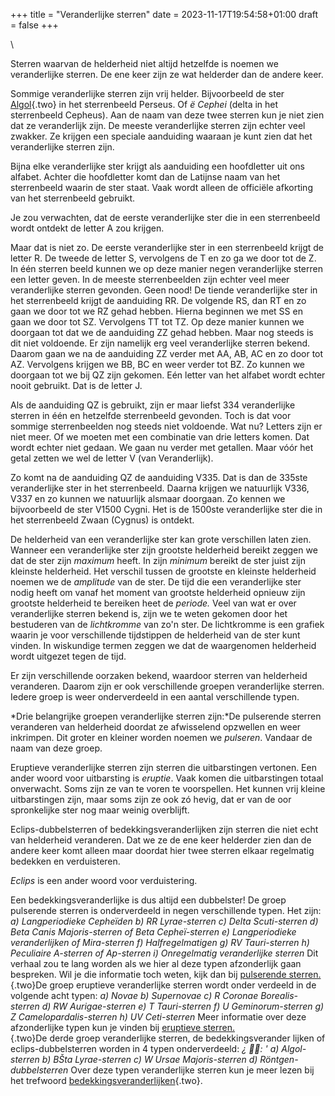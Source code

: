 +++
title = "Veranderlijke sterren"
date = 2023-11-17T19:54:58+01:00
draft = false
+++

\

Sterren waarvan de helderheid niet altijd hetzelfde is noemen we
veranderlijke sterren. De ene keer zijn ze wat helderder dan de andere
keer.

Sommige veranderlijke sterren zijn vrij helder. Bijvoorbeeld de ster
[Algol](algol.html){.two} in het sterrenbeeld Perseus. Of *ë Cephei*
(delta in het sterrenbeeld Cepheus). Aan de naam van deze twee sterren
kun je niet zien dat ze veranderlijk zijn. De meeste veranderlijke
sterren zijn echter veel zwakker. Ze krijgen een speciale aanduiding
waaraan je kunt zien dat het veranderlijke sterren zijn.

Bijna elke veranderlijke ster krijgt als aanduiding een hoofdletter uit
ons alfabet. Achter die hoofdletter komt dan de Latijnse naam van het
sterrenbeeld waarin de ster staat. Vaak wordt alleen de officiële
afkorting van het sterrenbeeld gebruikt.

Je zou verwachten, dat de eerste veranderlijke ster die in een
sterrenbeeld wordt ontdekt de letter A zou krijgen.

Maar dat is niet zo. De eerste veranderlijke ster in een sterrenbeeld
krijgt de letter R. De tweede de letter S, vervolgens de T en zo ga we
door tot de Z. In één sterren beeld kunnen we op deze manier negen
veranderlijke sterren een letter geven. In de meeste sterrenbeelden zijn
echter veel meer veranderlijke sterren gevonden. Geen nood! De tiende
veranderlijke ster in het sterrenbeeld krijgt de aanduiding RR. De
volgende RS, dan RT en zo gaan we door tot we RZ gehad hebben. Hierna
beginnen we met SS en gaan we door tot SZ. Vervolgens TT tot TZ. Op deze
manier kunnen we doorgaan tot dat we de aanduiding ZZ gehad hebben. Maar
nog steeds is dit niet voldoende. Er zijn namelijk erg veel
veranderlijke sterren bekend. Daarom gaan we na de aanduiding ZZ verder
met AA, AB, AC en zo door tot AZ. Vervolgens krijgen we BB, BC en weer
verder tot BZ. Zo kunnen we doorgaan tot we bij QZ zijn gekomen. Eén
letter van het alfabet wordt echter nooit gebruikt. Dat is de letter J.

Als de aanduiding QZ is gebruikt, zijn er maar liefst 334 veranderlijke
sterren in één en hetzelfde sterrenbeeld gevonden. Toch is dat voor
sommige sterrenbeelden nog steeds niet voldoende. Wat nu? Letters zijn
er niet meer. Of we moeten met een combinatie van drie letters komen.
Dat wordt echter niet gedaan. We gaan nu verder met getallen. Maar vóór
het getal zetten we wel de letter V (van Veranderlijk).

Zo komt na de aanduiding QZ de aanduiding V335. Dat is dan de 335ste
veranderlijke ster in het sterrenbeeld. Daarna krijgen we natuurlijk
V336, V337 en zo kunnen we natuurlijk alsmaar doorgaan. Zo kennen we
bijvoorbeeld de ster V1500 Cygni. Het is de 1500ste veranderlijke ster
die in het sterrenbeeld Zwaan (Cygnus) is ontdekt.

De helderheid van een veranderlijke ster kan grote verschillen laten
zien. Wanneer een veranderlijke ster zijn grootste helderheid bereikt
zeggen we dat de ster zijn *maximum* heeft. In zijn *minimum* bereikt de
ster juist zijn kleinste helderheid. Het verschil tussen de grootste en
kleinste helderheid noemen we de *amplitude* van de ster. De tijd die
een veranderlijke ster nodig heeft om vanaf het moment van grootste
helderheid opnieuw zijn grootste helderheid te bereiken heet de
*periode.* Veel van wat er over veranderlijke sterren bekend is, zijn we
te weten gekomen door het bestuderen van de *lichtkromme* van zo\'n
ster. De lichtkromme is een grafiek waarin je voor verschillende
tijdstippen de helderheid van de ster kunt vinden. In wiskundige termen
zeggen we dat de waargenomen helderheid wordt uitgezet tegen de tijd.

Er zijn verschillende oorzaken bekend, waardoor sterren van helderheid
veranderen. Daarom zijn er ook verschillende groepen veranderlijke
sterren. Iedere groep is weer onderverdeeld in een aantal verschillende
typen.

*Drie belangrijke groepen veranderlijke sterren zijn:*De pulserende
sterren veranderen van helderheid doordat ze afwisselend opzwellen en
weer inkrimpen. Dit groter en kleiner worden noemen we *pulseren*.
Vandaar de naam van deze groep.

Eruptieve veranderlijke sterren zijn sterren die uitbarstingen vertonen.
Een ander woord voor uitbarsting is *eruptie*. Vaak komen die
uitbarstingen totaal onverwacht. Soms zijn ze van te voren te
voorspellen. Het kunnen vrij kleine uitbarstingen zijn, maar soms zijn
ze ook zó hevig, dat er van de oor spronkelijke ster nog maar weinig
overblijft.

Eclips-dubbelsterren of bedekkingsveranderlijken zijn sterren die niet
echt van helderheid veranderen. Dat we ze de ene keer helderder zien dan
de andere keer komt alleen maar doordat hier twee sterren elkaar
regelmatig bedekken en verduisteren.

*Eclips* is een ander woord voor verduistering.

Een bedekkingsveranderlijke is dus altijd een dubbelster! De groep
pulserende sterren is onderverdeeld in negen verschillende typen. Het
zijn: *a) Langperiodieke Cepheïden b) RR Lyrae-sterren c) Delta
Scuti-sterren d) Beta Canis Majoris-sterren of Beta Cepheï-sterren e)
Langperiodieke veranderlijken of Mira-sterren f) Halfregelmatigen g) RV
Tauri-sterren h) Peculiaire A-sterren of Ap-sterren i) Onregelmatig
veranderlijke sterren* Dit verhaal zou te lang worden als we hier al
deze typen afzonderlijk gaan bespreken. Wil je die informatie toch
weten, kijk dan bij [pulserende sterren.\
](pulseren.html){.two}De groep eruptieve veranderlijke sterren wordt
onder verdeeld in de volgende acht typen: *a) Novae b) Supernovae c) R
Coronae Borealis-sterren d) RW Aurigae-sterren e) T Tauri-sterren f) U
Geminorum-sterren g) Z Camelopardalis-sterren h) UV Ceti-sterren* Meer
informatie over deze afzonderlijke typen kun je vinden bij [eruptieve
sterren.\
](eruptiev.html){.two}De derde groep veranderlijke sterren, de
bedekkingsverander lijken of eclips-dubbelsterren worden in 4 typen
onderverdeeld: *¿ : ' a) Algol-sterren b) BŠta Lyrae-sterren c) W Ursae
Majoris-sterren d) Röntgen-dubbelsterren* Over deze typen veranderlijke
sterren kun je meer lezen bij het trefwoord
[bedekkingsveranderlijken](bedekkin.html){.two}.
